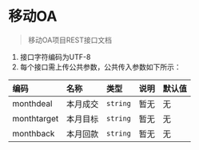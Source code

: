 # 移动OA
>移动OA项目REST接口文档

1. 接口字符编码为UTF-8
2. 每个接口需上传公共参数，公共传入参数如下所示：

|编码|名称|类型|说明|默认值|
|:---|:---|:---|:---|:-----|
|monthdeal|本月成交|<code>string</code>|暂无|无|
|monthtarget|本月目标|<code>string</code>|暂无|无|
|monthback|本月回款|<code>string</code>|暂无|无|